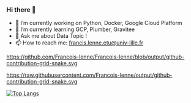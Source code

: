 ### Hi there 👋


- 🔭 I’m currently working on Python, Docker, Google Cloud Platform
- 🌱 I’m currently learning GCP, Plumber, Gravitee 
- 💬 Ask me about Data Topic ! 
- 📫 How to reach me: francis.lenne.etu@univ-lille.fr


https://github.com/Francois-lenne/Francois-lenne/blob/output/github-contribution-grid-snake.svg

https://raw.githubusercontent.com/Francois-lenne/output/github-contribution-grid-snake.svg

[![Top Langs](https://github-readme-stats.vercel.app/api/top-langs/?username=Francois-lenne&layout=compact)](https://github.com/anuraghazra/github-readme-stats)



